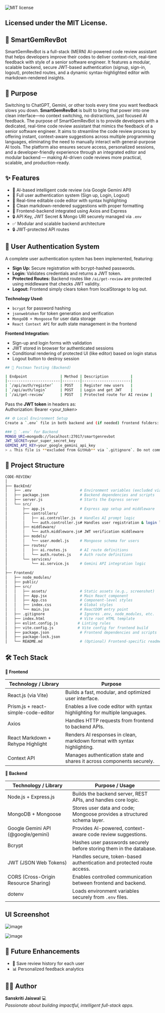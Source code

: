![MIT license](https://img.shields.io/badge/license-MIT-blue.svg)
## Licensed under the MIT License.
## 💎 SmartGemRevBot 

SmartGemRevBot is a full-stack (MERN) AI-powered code review assistant that helps developers improve their codes to deliver context-rich, real-time feedback with style of a senior software engineer. It features a modular, scalable backend, secure JWT-based authentication (signup, sign-in, logout), protected routes, and a dynamic syntax-highlighted editor with markdown-rendered insights.

## 🎯 Purpose

Switching to ChatGPT, Gemini, or other tools every time you want feedback slows you down. **SmartGemRevBot** is built to bring that power into one clean interface—no context switching, no distractions, just focused AI feedback.
The purpose of SmartGemRevBot is to provide developers with a dedicated, real-time code review assistant that mimics the feedback of a senior software engineer. It aims to streamline the code review process by offering instant, context-aware suggestions across multiple programming languages, eliminating the need to manually interact with general-purpose AI tools. The platform also ensures secure access, personalized sessions, and a developer-friendly experience through an integrated editor and modular backend — making AI-driven code reviews more practical, scalable, and production-ready.


## ✨ Features

- 🧠 AI-based intelligent code review (via Google Gemini API)
- 🔐 Full user authentication system (Sign up, Login, Logout)
- 🎨 Real-time editable code editor with syntax highlighting
- 📄 Clean markdown-rendered suggestions with proper formatting
- 🔗 Frontend-backend integrated using Axios and Express
- 🔒 API Key, JWT Secret & Mongo URI securely managed via `.env`
- ✅ Modular and scalable backend architecture
- 🔒 JWT-protected API routes


## 👤 User Authentication System

A complete user authentication system has been implemented, featuring:

- **Sign Up:** Secure registration with bcrypt-hashed passwords.
- **Login:** Validates credentials and returns a JWT token.
- **Protected Routes:** Backend routes like `/ai/get-review` are protected using middleware that checks JWT validity.
- **Logout:** Frontend simply clears token from localStorage to log out.

**Technology Used:**
- `bcrypt` for password hashing
- `jsonwebtoken` for token generation and verification
- `MongoDB + Mongoose` for user data storage
- `React Context API` for auth state management in the frontend

**Frontend Integration:**
- Sign-up and login forms with validation
- JWT stored in browser for authenticated sessions
- Conditional rendering of protected UI (like editor) based on login status
- Logout button to destroy session

```bash
## 🧪 Postman Testing (Backend)

| Endpoint               | Method | Description          |
|------------------------|--------|----------------------|
| `/api/auth/register`   | POST   | Register new users   |
| `/api/auth/login`      | POST   | Login and get JWT    |
| `/ai/get-review`       | POST   | Protected route for AI review |
```
Pass the **JWT token** in headers as:  
Authorization: Bearer <your_token>

```bash
## ⚙️ Local Environment Setup
Create a `.env` file in both backend and (if needed) frontend folders:

### 📁 `.env` for Backend
MONGO_URI=mongodb://localhost:27017/smartgenrevbot
JWT_SECRET=your_super_secret_key
GEMINI_API_KEY=your_google_gemini_api_key
> ⚠️ This file is **excluded from GitHub** via `.gitignore`. Do not commit secrets.
```
  
## 📁 Project Structure

```bash
CODE-REVIEW/
│
├── BackEnd/
│   ├── .env                      # Environment variables (excluded via .gitignore)
│   ├── package.json              # Backend dependencies and scripts
│   ├── server.js                 # Starts the Express server
│   └── src/
│       ├── app.js                # Express app setup and middleware
│       ├── controllers/
│       │   ├── ai.controller.js  # Handles AI prompt logic
│       │   └── auth.controller.js# Handles user registration & login logic
│       ├── middleware/
│       │   └── auth.middleware.js# JWT verification middleware
│       ├── models/
│       │   └── user.model.js     # Mongoose schema for users
│       ├── routes/
│       │   ├── ai.routes.js      # AI route definitions
│       │   └── auth.routes.js    # Auth route definitions
│       └── services/
│           └── ai.service.js     # Gemini API integration logic
│
├── Frontend/
│   ├── node_modules/
│   ├── public/
│   ├── src/
│   │   ├── assets/               # Static assets (e.g., screenshot)
│   │   ├── App.jsx               # Main React component
│   │   ├── App.css               # Component-level styles
│   │   ├── index.css             # Global styles
│   │   └── main.jsx              # ReactDOM entry point
│   ├── .gitignore                # Ignores .env, node_modules, etc.
│   ├── index.html                # Vite root HTML template
│   ├── eslint.config.js         # Linting rules
│   ├── vite.config.js           # Vite config for frontend build
│   ├── package.json              # Frontend dependencies and scripts
│   ├── package-lock.json
│   └── README.md                 # (Optional) Frontend-specific readme

```



## 🛠️ Tech Stack

**🔹 Frontend**

| Technology / Library                      | Purpose                                                               |
|-------------------------------------------|----------------------------------------------------------------------------------|
| React.js (via Vite)                       | Builds a fast, modular, and optimized user interface.                           |
| Prism.js + react-simple-code-editor       | Enables a live code editor with syntax highlighting for multiple languages.     |
| Axios                                     | Handles HTTP requests from frontend to backend APIs.                            |
| React Markdown + Rehype Highlight         | Renders AI responses in clean, markdown format with syntax highlighting.        |
| Context API                               | Manages authentication state and shares it across components securely.          |



**🔸 Backend**

| Technology / Library                      | Purpose / Usage                                                                 |
|-------------------------------------------|----------------------------------------------------------------------------------|
| Node.js + Express.js                      | Builds the backend server, REST APIs, and handles core logic.                   |
| MongoDB + Mongoose                        | Stores user data and code; Mongoose provides a structured schema layer.         |
| Google Gemini API (@google/gemini)        | Provides AI-powered, context-aware code review suggestions.                     |
| Bcrypt                                    | Hashes user passwords securely before storing them in the database.             |
| JWT (JSON Web Tokens)                     | Handles secure, token-based authentication and protected route access.          |
| CORS (Cross-Origin Resource Sharing)      | Enables controlled communication between frontend and backend.                  |
| dotenv                                    | Loads environment variables securely from `.env` files.                         |



## UI Screenshot
![image](https://github.com/user-attachments/assets/72594424-9be7-41fa-b45a-7df88acbf291)

![image](https://github.com/user-attachments/assets/4b694976-b604-4783-99d4-8b5d39ad36fd)


## 🧠 Future Enhancements

- 💾 Save review history for each user
- 📊 Personalized feedback analytics


## 🙋‍♀️ Author

**Sanskriti Jaiswal** 💻  
*Passionate about building impactful, intelligent full-stack apps.*



